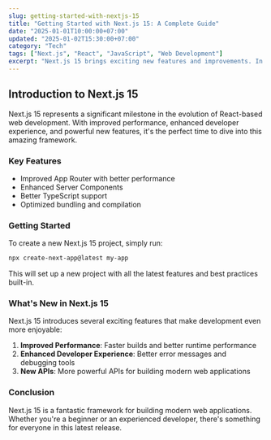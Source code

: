 ```yaml
---
slug: getting-started-with-nextjs-15
title: "Getting Started with Next.js 15: A Complete Guide"
date: "2025-01-01T10:00:00+07:00"
updated: "2025-01-02T15:30:00+07:00"
category: "Tech"
tags: ["Next.js", "React", "JavaScript", "Web Development"]
excerpt: "Next.js 15 brings exciting new features and improvements. In this comprehensive guide, we'll explore everything you need to know to get started with the latest version of Next.js."
---
```


## Introduction to Next.js 15

Next.js 15 represents a significant milestone in the evolution of React-based web development. With improved performance, enhanced developer experience, and powerful new features, it's the perfect time to dive into this amazing framework.

### Key Features

- Improved App Router with better performance
- Enhanced Server Components
- Better TypeScript support
- Optimized bundling and compilation

### Getting Started

To create a new Next.js 15 project, simply run:

```bash
npx create-next-app@latest my-app
```

This will set up a new project with all the latest features and best practices built-in.

### What's New in Next.js 15

Next.js 15 introduces several exciting features that make development even more enjoyable:

1. **Improved Performance**: Faster builds and better runtime performance
2. **Enhanced Developer Experience**: Better error messages and debugging tools
3. **New APIs**: More powerful APIs for building modern web applications

### Conclusion

Next.js 15 is a fantastic framework for building modern web applications. Whether you're a beginner or an experienced developer, there's something for everyone in this latest release. 